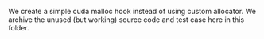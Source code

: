 We create a simple cuda malloc hook instead of using custom allocator. We archive the unused (but working) source code and test case here in this folder.
